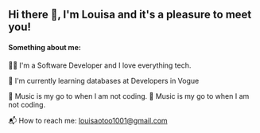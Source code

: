 ## Hi there 👋, I'm Louisa and it's a pleasure to meet you! 

 #### Something about me:
👨‍🎓 I'm a Software Developer and I love everything tech. 

🌱 I'm currently learning databases at Developers in Vogue

🔭 Music is my go to when I am not coding.
:musical_keyboard: Music is my go to when I am not coding.

📬 How to reach me: louisaotoo1001@gmail.com

<!---
Louisa-Otoo/Louisa-Otoo is a ✨ special ✨ repository because its `README.md` (this file) appears on your GitHub profile.
You can click the Preview link to take a look at your changes.
--->
